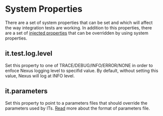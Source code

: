 System Properties
=================

There are a set of system properties that can be set and which will affect the way integration tests are working.
In addition to this properties, there are a set of [injected properties](InjectedProperties.md) that can be overridden by using system properties.

it.test.log.level
-----------------

Set this property to one of TRACE/DEBUG/INFO/ERROR/NONE in order to enfoce Nexus logging level to specifid value.
By default, without setting this value, Nexus will log at INFO level.

it.parameters
-------------

Set this property to point to a parameters files that should override the parameters used by ITs. [Read](Parameters.md) more about the format of parameters file.
